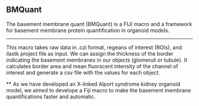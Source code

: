 ## BMQuant
The basement membrane quant (BMQuant) is a FIJI macro and a framework for basement membrane protein quantification in organoid models. 

---

This macro takes raw data in .czi format, regeans of interest (ROIs), and ilastk project file as input.
We can assign the thickness of the border indicating the basement membranes in our objects (glomeruli or tubule). 
It calculates border area and mean fluorscent intensity of the channel of interest and generate a csv file with the values for each object.

** As we have developed an X-linked Alport syndrome kidney organoid model, we aimed to develope a Fiji macro to make the basement membrane quantifications faster and automatic.

